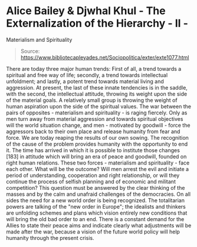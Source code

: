 # Alice Bailey & Djwhal Khul - The Externalization of the Hierarchy - II -
Materialism and Spirituality

> Source: https://www.bibliotecapleyades.net/Sociopolitica/exter/exte1077.html

There are today three major human trends: First of all, a trend towards a spiritual and free way of life; secondly, a trend towards intellectual unfoldment; and lastly, a potent trend towards material living and aggression. At present, the last of these innate tendencies is in the saddle, with the second, the intellectual attitude, throwing its weight upon the side of the material goals. A relatively small group is throwing the weight of human aspiration upon the side of the spiritual values. The war between the pairs of opposites - materialism and spirituality - is raging fiercely. Only as men turn away from material aggression and towards spiritual objectives will the world situation change, and men - motivated by goodwill - force the aggressors back to their own place and release humanity from fear and force. We are today reaping the results of our own sowing. The recognition of the cause of the problem provides humanity with the opportunity to end it. The time has arrived in which it is possible to institute those changes [183] in attitude which will bring an era of peace and goodwill, founded on right human relations.
These two forces - materialism and spirituality - face each other. What will be the outcome? Will men arrest the evil and initiate a period of understanding, cooperation and right relationship, or will they continue the process of selfish planning and of economic and militant competition? This question must be answered by the clear thinking of the masses and by the calm and unafraid challenges of the democracies.
On all sides the need for a new world order is being recognized. The totalitarian powers are talking of the "new order in Europe"; the idealists and thinkers are unfolding schemes and plans which vision entirely new conditions that will bring the old bad order to an end. There is a constant demand for the Allies to state their peace aims and indicate clearly what adjustments will be made after the war, because a vision of the future world policy will help humanity through the present crisis.

